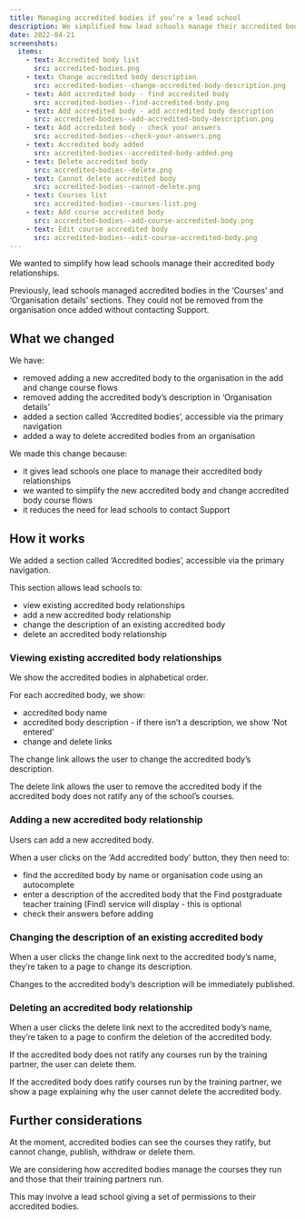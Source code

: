```yaml
---
title: Managing accredited bodies if you’re a lead school
description: We simplified how lead schools manage their accredited body relationships
date: 2022-04-21
screenshots:
  items:
    - text: Accredited body list
      src: accredited-bodies.png
    - text: Change accredited body description
      src: accredited-bodies--change-accredited-body-description.png
    - text: Add accredited body - find accredited body
      src: accredited-bodies--find-accredited-body.png
    - text: Add accredited body - add accredited body description
      src: accredited-bodies--add-accredited-body-description.png
    - text: Add accredited body - check your answers
      src: accredited-bodies--check-your-answers.png
    - text: Accredited body added
      src: accredited-bodies--accredited-body-added.png
    - text: Delete accredited body
      src: accredited-bodies--delete.png
    - text: Cannot delete accredited body
      src: accredited-bodies--cannot-delete.png
    - text: Courses list
      src: accredited-bodies--courses-list.png
    - text: Add course accredited body
      src: accredited-bodies--add-course-accredited-body.png
    - text: Edit course accredited body
      src: accredited-bodies--edit-course-accredited-body.png
---
```


We wanted to simplify how lead schools manage their accredited body relationships.

Previously, lead schools managed accredited bodies in the ‘Courses’ and ‘Organisation details’ sections. They could not be removed from the organisation once added without contacting Support.

## What we changed

We have:

- removed adding a new accredited body to the organisation in the add and change course flows
- removed adding the accredited body’s description in ‘Organisation details’
- added a section called ‘Accredited bodies’, accessible via the primary navigation
- added a way to delete accredited bodies from an organisation

We made this change because:

- it gives lead schools one place to manage their accredited body relationships
- we wanted to simplify the new accredited body and change accredited body course flows
- it reduces the need for lead schools to contact Support

## How it works

We added a section called ‘Accredited bodies’, accessible via the primary navigation.

This section allows lead schools to:

- view existing accredited body relationships
- add a new accredited body relationship
- change the description of an existing accredited body
- delete an accredited body relationship

### Viewing existing accredited body relationships

We show the accredited bodies in alphabetical order.

For each accredited body, we show:

- accredited body name
- accredited body description - if there isn’t a description, we show ‘Not entered’
- change and delete links

The change link allows the user to change the accredited body’s description.

The delete link allows the user to remove the accredited body if the accredited body does not ratify any of the school’s courses.

### Adding a new accredited body relationship

Users can add a new accredited body.

When a user clicks on the ‘Add accredited body’ button, they then need to:

- find the accredited body by name or organisation code using an autocomplete
- enter a description of the accredited body that the Find postgraduate teacher training (Find) service will display - this is optional
- check their answers before adding

### Changing the description of an existing accredited body

When a user clicks the change link next to the accredited body’s name, they’re taken to a page to change its description.

Changes to the accredited body’s description will be immediately published.

### Deleting an accredited body relationship

When a user clicks the delete link next to the accredited body’s name, they’re taken to a page to confirm the deletion of the accredited body.

If the accredited body does not ratify any courses run by the training partner, the user can delete them.

If the accredited body does ratify courses run by the training partner, we show a page explaining why the user cannot delete the accredited body.

## Further considerations

At the moment, accredited bodies can see the courses they ratify, but cannot change, publish, withdraw or delete them.

We are considering how accredited bodies manage the courses they run and those that their training partners run.

This may involve a lead school giving a set of permissions to their accredited bodies.
